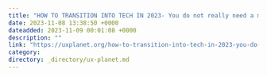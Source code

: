 ```yaml
---
title: "HOW TO TRANSITION INTO TECH IN 2023- You do not really need a mentor"
date: 2023-11-08 13:38:50 +0000
dateadded: 2023-11-09 00:01:08 +0000
description: ""
link: "https://uxplanet.org/how-to-transition-into-tech-in-2023-you-do-not-really-need-a-mentor-0d6dbdc8bc6d?source=rss----819cc2aaeee0---4"
category:
directory: _directory/ux-planet.md
---
```

